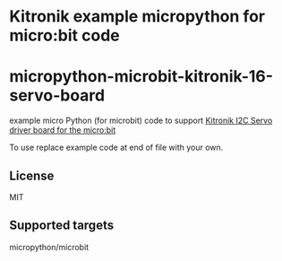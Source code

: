 # Kitronik example micropython for micro:bit code 
# micropython-microbit-kitronik-16-servo-board
example micro Python (for microbit) code to support [Kitronik I2C Servo driver board for the micro:bit](https://www.kitronik.co.uk/5612)

To use replace example code at end of file with your own.

## License

MIT

## Supported targets
micropython/microbit
